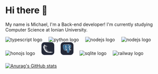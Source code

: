 # Hi there 👋

My name is Michael, I'm a Back-end developer! I'm currently studying Computer Science at Ionian University.

<div align="left">
  <img src="https://skillicons.dev/icons?i=ts" height="40" alt="typescript logo"  />
  <img width="12" />
  <img src="https://skillicons.dev/icons?i=py" height="40" alt="python logo"  />
  <img width="12" />
  <img src="https://skillicons.dev/icons?i=nodejs" height="40" alt="nodejs logo"  />
  <img width="12" />
  <img src="https://avatars.githubusercontent.com/u/24939410?s=200&v=4" height="40" alt="nodejs logo"  />
  <img width="12" />
  <img src="https://avatars.githubusercontent.com/u/98495527?s=200&v=4" height="40" alt="honojs logo"  />
  <img width="12" />
  <img src="https://github.com/tandpfun/skill-icons/raw/main/icons/Flask-Dark.svg" height="40" alt="flask logo"  />
  <img width="12" />
  <img src="https://github.com/tandpfun/skill-icons/raw/main/icons/PostgreSQL-Dark.svg" height="40" alt="postgresql logo"  />
  <img width="12" />
  <img src="https://cdn.jsdelivr.net/gh/devicons/devicon/icons/sqlite/sqlite-original.svg" height="40" alt="sqlite logo"  />
  <img width="12" />
  <img src="https://avatars.githubusercontent.com/u/66716858?s=200&v=4" height="40" alt="railway logo"  />
</div>

###

[![Anurag's GitHub stats](https://github-readme-stats.vercel.app/api?username=maikkundev&theme=transparent)](https://github.com/anuraghazra/github-readme-stats)
